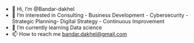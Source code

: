 - 👋 Hi, I’m @Bandar-dakhel
- 👀 I’m interested in Consulting - Business Development - Cybersecurity - Strategic Planning- Digital Strategy - Continuous Improvement
- 🌱 I’m currently learning Data science 
- 📫 How to reach me bandar.dakhel@gmail.com

<!---
Bandar-dakhel/Bandar-dakhel is a ✨ special ✨ repository because its `README.md` (this file) appears on your GitHub profile.
You can click the Preview link to take a look at your changes.
--->
